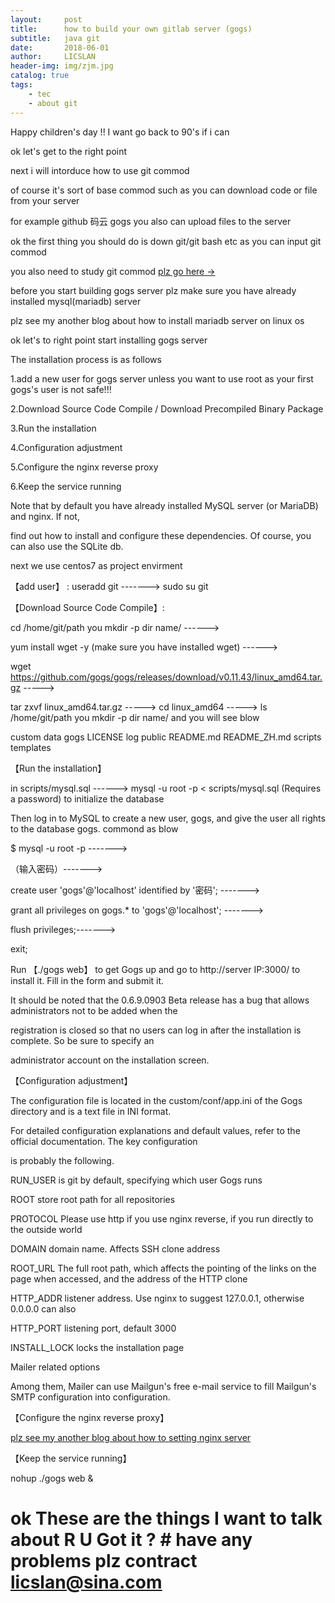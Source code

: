 ```yaml
---
layout:     post
title:      how to build your own gitlab server (gogs)
subtitle:   java git
date:       2018-06-01
author:     LICSLAN
header-img: img/zjm.jpg
catalog: true
tags:
    - tec
    - about git
---
```



Happy children's day !! I want go back to 90's if i can <br>

ok let's get to the right point 

next i will intorduce how to use git commod <br>

of course it's sort of base commod such as you can download code or file from your server<br>

for example github 码云 gogs you also can upload files to the server<br>

ok the first thing you should do is down git/git bash etc as you can input git commod<br>

you also need to study git commod [plz go here &rarr;](http://git.mydoc.io/)<br>

before you start building gogs server plz make sure you have already installed mysql(mariadb) server<br>

plz see my another blog about how to install mariadb server on linux os<br>

ok  let's to right point start installing gogs server<br>

The installation process is as follows<br>

1.add a new user for gogs server unless you want to use root as your first gogs's user is not safe!!!<br>

2.Download Source Code Compile / Download Precompiled Binary Package<br>

3.Run the installation<br>

4.Configuration adjustment<br>

5.Configure the nginx reverse proxy<br>

6.Keep the service running<br>

Note that by default you have already installed MySQL server (or MariaDB) and nginx. If not, <br>

find out how to install and configure these dependencies. Of course, you can also use the SQLite db.<br>

next we use centos7 as project envirment <br>

【add user】 : useradd git   ------->   sudo su git <br> 

【Download Source Code Compile】: <br>

cd /home/git/path you mkdir -p dir name/   ------><br>

yum install wget -y  (make sure you have installed wget)  ------><br>

wget https://github.com/gogs/gogs/releases/download/v0.11.43/linux_amd64.tar.gz  -----><br>
 
tar zxvf linux_amd64.tar.gz -----> cd  linux_amd64 -----> ls /home/git/path you mkdir -p dir name/  and you will see blow <br>

custom  data  gogs  LICENSE  log  public  README.md  README_ZH.md  scripts  templates  <br>  

【Run the installation】<br>

in scripts/mysql.sql  ------> mysql -u root -p < scripts/mysql.sql   (Requires a password) to initialize the database <br>

Then log in to MySQL to create a new user, gogs, and give the user all rights to the database gogs. commond as blow<br>

 $ mysql -u root -p  -------><br> 

（输入密码）-------> <br>

 create user 'gogs'@'localhost' identified by '密码'; -------><br>

 grant all privileges on gogs.* to 'gogs'@'localhost'; -------><br>

 flush privileges;-------><br>

 exit;<br>

Run 【./gogs web】 to get Gogs up and go to http://server IP:3000/ to install it. Fill in the form and submit it.<br>

It should be noted that the 0.6.9.0903 Beta release has a bug that allows administrators not to be added when the<br>

registration is closed so that no users can log in after the installation is complete. So be sure to specify an <br>

administrator account on the installation screen.<br>

【Configuration adjustment】<br>

The configuration file is located in the custom/conf/app.ini of the Gogs directory and is a text file in INI format.<br> 

For detailed configuration explanations and default values, refer to the official documentation. The key configuration<br>

is probably the following.<br>

RUN_USER is git by default, specifying which user Gogs runs<br>

ROOT store root path for all repositories<br>

PROTOCOL Please use http if you use nginx reverse, if you run directly to the outside world<br>

DOMAIN domain name. Affects SSH clone address<br>

ROOT_URL The full root path, which affects the pointing of the links on the page when accessed, and the address of the HTTP clone<br>

HTTP_ADDR listener address. Use nginx to suggest 127.0.0.1, otherwise 0.0.0.0 can also<br>

HTTP_PORT listening port, default 3000<br>

INSTALL_LOCK locks the installation page<br>

Mailer related options<br>

Among them, Mailer can use Mailgun's free e-mail service to fill Mailgun's SMTP configuration into configuration.<br>

【Configure the nginx reverse proxy】<br>

[plz see my another blog about how to setting nginx server](http://git.mydoc.io/)<br>

【Keep the service running】<br>

nohup ./gogs web & <br>

# ok These are the things I want to talk about R U Got it ?  # have any problems plz contract licslan@sina.com



